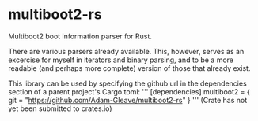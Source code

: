 # multiboot2-rs
Multiboot2 boot information parser for Rust.

There are various parsers already available. This, however, serves as an excercise for myself in iterators and binary parsing, and to be a more readable (and perhaps more complete) version of those that already exist.

This library can be used by specifying the github url in the dependencies section of a parent project's Cargo.toml:
'''
[dependencies]
multiboot2 = { git = "https://github.com/Adam-Gleave/multiboot2-rs" }
'''
(Crate has not yet been submitted to crates.io)
